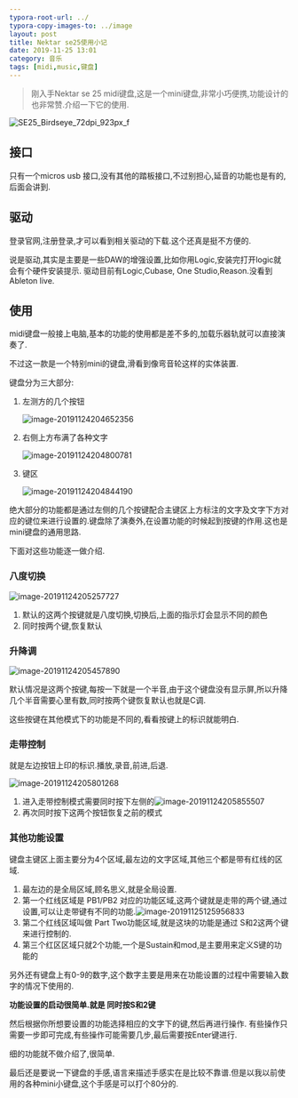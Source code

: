 ```yaml
---
typora-root-url: ../
typora-copy-images-to: ../image
layout: post
title: Nektar se25使用小记
date: 2019-11-25 13:01
category: 音乐
tags: [midi,music,键盘]
---
```




> 刚入手Nektar se 25 midi键盘,这是一个mini键盘,非常小巧便携,功能设计的也非常赞.介绍一下它的使用.

![SE25_Birdseye_72dpi_923px_f](../assets/blog/SE25_Birdseye_72dpi_923px_f.png)



## 接口

只有一个micros usb 接口,没有其他的踏板接口,不过别担心,延音的功能也是有的,后面会讲到.



## 驱动

登录官网,注册登录,才可以看到相关驱动的下载.这个还真是挺不方便的.

说是驱动,其实是主要是一些DAW的增强设置,比如你用Logic,安装完打开logic就会有个硬件安装提示. 驱动目前有Logic,Cubase, One Studio,Reason.没看到Ableton live.



## 使用

midi键盘一般接上电脑,基本的功能的使用都是差不多的,加载乐器轨就可以直接演奏了.

不过这一款是一个特别mini的键盘,滑看到像弯音轮这样的实体装置.

键盘分为三大部分:

1. 左测方的几个按钮

   ![image-20191124204652356](../assets/blog/image-20191124204652356.png)

2. 右侧上方布满了各种文字

   ![image-20191124204800781](../assets/blog/image-20191124204800781.png)

3. 键区

   ![image-20191124204844190](../assets/blog/image-20191124204844190.png)



绝大部分的功能都是通过左侧的几个按键配合主键区上方标注的文字及文字下方对应的键位来进行设置的.键盘除了演奏外,在设置功能的时候起到按键的作用.这也是mini键盘的通用思路.



下面对这些功能逐一做介绍.

### 八度切换

![image-20191124205257727](../assets/blog/image-20191124205257727.png)

1. 默认的这两个按键就是八度切换,切换后,上面的指示灯会显示不同的颜色
2. 同时按两个键,恢复默认



### 升降调

![image-20191124205457890](../assets/blog/image-20191124205457890.png)



默认情况是这两个按键,每按一下就是一个半音,由于这个键盘没有显示屏,所以升降几个半音需要心里有数,同时按两个键恢复默认也就是C调.

这些按键在其他模式下的功能是不同的,看看按键上的标识就能明白.



### 走带控制

就是左边按钮上印的标识.播放,录音,前进,后退.

![image-20191124205801268](../assets/blog/image-20191124205801268.png)

1. 进入走带控制模式需要同时按下左侧的![image-20191124205855507](../assets/blog/image-20191124205855507.png)
2. 再次同时按下这两个按钮恢复之前的模式



### 其他功能设置

键盘主键区上面主要分为4个区域,最左边的文字区域,其他三个都是带有红线的区域.

1. 最左边的是全局区域,顾名思义,就是全局设置.
2. 第一个红线区域是 PB1/PB2 对应的功能区域,这两个键就是走带的两个键,通过设置,可以让走带键有不同的功能.![image-20191125125956833](../assets/blog/image-20191125125956833.png)
3. 第二个红线区域叫做 Part Two功能区域,就是这块的功能是通过 S和2这两个键来进行控制的.
4. 第三个红区区域只就2个功能,一个是Sustain和mod,是主要用来定义S键的功能的



另外还有键盘上有0-9的数字,这个数字主要是用来在功能设置的过程中需要输入数字的情况下使用的.



**功能设置的启动很简单.就是 同时按S和2键**

然后根据你所想要设置的功能选择相应的文字下的键,然后再进行操作. 有些操作只需要一步即可完成,有些操作可能需要几步,最后需要按Enter键进行.



细的功能就不做介绍了,很简单.



最后还是要说一下键盘的手感,语言来描述手感实在是比较不靠谱.但是以我以前使用的各种mini小键盘,这个手感是可以打个80分的.









